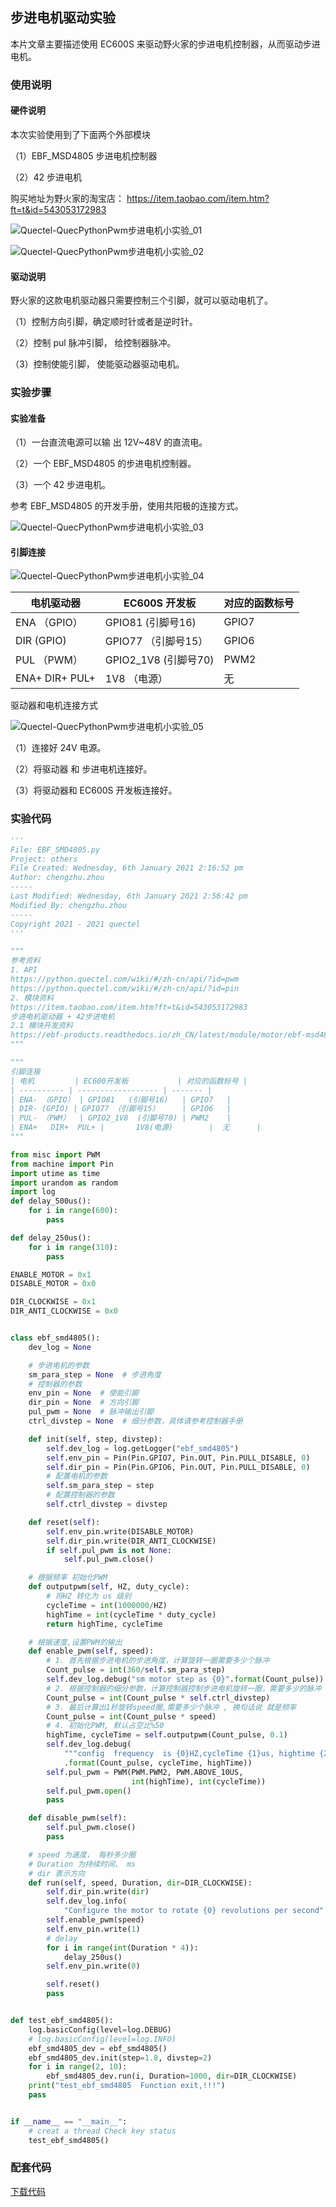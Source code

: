 ## 步进电机驱动实验

本片文章主要描述使用 EC600S 来驱动野火家的步进电机控制器，从而驱动步进电机。

### 使用说明

#### 硬件说明

本次实验使用到了下面两个外部模块

（1）EBF_MSD4805  步进电机控制器

（2）42 步进电机 

购买地址为野火家的淘宝店： [https://item.taobao.com/item.htm?ft=t&id=543053172983 ](https://item.taobao.com/item.htm?ft=t&id=543053172983)

![Quectel-QuecPythonPwm步进电机小实验_01](media/Quectel-QuecPythonPwm步进电机小实验_01.png)

![Quectel-QuecPythonPwm步进电机小实验_02](media/Quectel-QuecPythonPwm步进电机小实验_02.png)



#### 驱动说明

野火家的这款电机驱动器只需要控制三个引脚，就可以驱动电机了。

（1）控制方向引脚，确定顺时针或者是逆时针。

（2）控制 pul  脉冲引脚，  给控制器脉冲。

（3）控制使能引脚，  使能驱动器驱动电机。



### 实验步骤

#### 实验准备

（1）一台直流电源可以输 出 12V~48V  的直流电。

（2）一个 EBF_MSD4805  的步进电机控制器。

（3）一个 42 步进电机。

参考 EBF_MSD4805  的开发手册，使用共阳极的连接方式。

![Quectel-QuecPythonPwm步进电机小实验_03](media/Quectel-QuecPythonPwm步进电机小实验_03.png)



#### 引脚连接

![Quectel-QuecPythonPwm步进电机小实验_04](media/Quectel-QuecPythonPwm步进电机小实验_04.png)

| 电机驱动器     | EC600S 开发板        | 对应的函数标号 |
| -------------- | -------------------- | -------------- |
| ENA （GPIO）   | GPIO81 (引脚号16)    | GPIO7          |
| DIR (GPIO)     | GPIO77 （引脚号15）  | GPIO6          |
| PUL （PWM）    | GPIO2_1V8 (引脚号70) | PWM2           |
| ENA+ DIR+ PUL+ | 1V8 （电源）         | 无             |



驱动器和电机连接方式

![Quectel-QuecPythonPwm步进电机小实验_05](media/Quectel-QuecPythonPwm步进电机小实验_05.png)

（1）连接好 24V  电源。 

（2）将驱动器  和  步进电机连接好。

（3）将驱动器和 EC600S 开发板连接好。



### 实验代码

```python
'''
File: EBF_SMD4805.py
Project: others
File Created: Wednesday, 6th January 2021 2:16:52 pm
Author: chengzhu.zhou
-----
Last Modified: Wednesday, 6th January 2021 2:56:42 pm
Modified By: chengzhu.zhou
-----
Copyright 2021 - 2021 quectel
'''

"""
参考资料
1. API
https://python.quectel.com/wiki/#/zh-cn/api/?id=pwm
https://python.quectel.com/wiki/#/zh-cn/api/?id=pin
2. 模块资料
https://item.taobao.com/item.htm?ft=t&id=543053172983
步进电机驱动器 + 42步进电机
2.1 模块开发资料
https://ebf-products.readthedocs.io/zh_CN/latest/module/motor/ebf-msd4805.html
"""

"""
引脚连接
| 电机         | EC600开发板           | 对应的函数标号 |
| ---------- | ------------------ | ------- |
| ENA- （GPIO） | GPIO81   (引脚号16)   | GPIO7   |
| DIR- (GPIO) | GPIO77 （引脚号15）     | GPIO6   |
| PUL- （PWM）  | GPIO2_1V8  (引脚号70) | PWM2    |
| ENA+   DIR+  PUL+ |       1V8(电源)        |  无      |
"""

from misc import PWM
from machine import Pin
import utime as time
import urandom as random
import log
def delay_500us():
    for i in range(600):
        pass

def delay_250us():
    for i in range(310):
        pass

ENABLE_MOTOR = 0x1
DISABLE_MOTOR = 0x0

DIR_CLOCKWISE = 0x1
DIR_ANTI_CLOCKWISE = 0x0


class ebf_smd4805():
    dev_log = None

    # 步进电机的参数
    sm_para_step = None  # 步进角度
    # 控制器的参数
    env_pin = None  # 使能引脚
    dir_pin = None  # 方向引脚
    pul_pwm = None  # 脉冲输出引脚
    ctrl_divstep = None  # 细分参数，具体请参考控制器手册

    def init(self, step, divstep):
        self.dev_log = log.getLogger("ebf_smd4805")
        self.env_pin = Pin(Pin.GPIO7, Pin.OUT, Pin.PULL_DISABLE, 0)
        self.dir_pin = Pin(Pin.GPIO6, Pin.OUT, Pin.PULL_DISABLE, 0)
        # 配置电机的参数
		self.sm_para_step = step
        # 配置控制器的参数
        self.ctrl_divstep = divstep

    def reset(self):
        self.env_pin.write(DISABLE_MOTOR)
        self.dir_pin.write(DIR_ANTI_CLOCKWISE)
        if self.pul_pwm is not None:
            self.pul_pwm.close()

    # 根据频率 初始化PWM
    def outputpwm(self, HZ, duty_cycle):
        # 将HZ 转化为 us 级别
        cycleTime = int(1000000/HZ)
        highTime = int(cycleTime * duty_cycle)
        return highTime, cycleTime

    # 根据速度,设置PWM的输出
    def enable_pwm(self, speed):
        # 1. 首先根据步进电机的步进角度，计算旋转一圈需要多少个脉冲
        Count_pulse = int(360/self.sm_para_step)
        self.dev_log.debug("sm motor step as {0}".format(Count_pulse))
        # 2. 根据控制器的细分参数，计算控制器控制步进电机旋转一圈，需要多少的脉冲
        Count_pulse = int(Count_pulse * self.ctrl_divstep)
        # 3. 最后计算出1秒旋转speed圈,需要多少个脉冲 , 换句话说 就是频率
        Count_pulse = int(Count_pulse * speed)
        # 4. 初始化PWM, 默认占空比%50
        highTime, cycleTime = self.outputpwm(Count_pulse, 0.1)
        self.dev_log.debug(
            """config  frequency  is {0}HZ,cycleTime {1}us, hightime {2}us"""
            .format(Count_pulse, cycleTime, highTime))
        self.pul_pwm = PWM(PWM.PWM2, PWM.ABOVE_10US,
                           int(highTime), int(cycleTime))
        self.pul_pwm.open()
        pass

    def disable_pwm(self):
        self.pul_pwm.close()
        pass

    # speed 为速度， 每秒多少圈
    # Duration 为持续时间， ms
    # dir 表示方向
    def run(self, speed, Duration, dir=DIR_CLOCKWISE):
        self.dir_pin.write(dir)
        self.dev_log.info(
            "Configure the motor to rotate {0} revolutions per second".format(speed))
        self.enable_pwm(speed)
        self.env_pin.write(1)
        # delay
        for i in range(int(Duration * 4)):
            delay_250us()
        self.env_pin.write(0)

        self.reset()
        pass


def test_ebf_smd4805():
    log.basicConfig(level=log.DEBUG)
    # log.basicConfig(level=log.INFO)
    ebf_smd4805_dev = ebf_smd4805()
    ebf_smd4805_dev.init(step=1.8, divstep=2)
    for i in range(2, 10):
        ebf_smd4805_dev.run(i, Duration=1000, dir=DIR_CLOCKWISE)
    print("test_ebf_smd4805  Function exit,!!!")
    pass


if __name__ == "__main__":
    # creat a thread Check key status
    test_ebf_smd4805()

```

### 配套代码

[下载代码](code/ebf_smd4805.py)